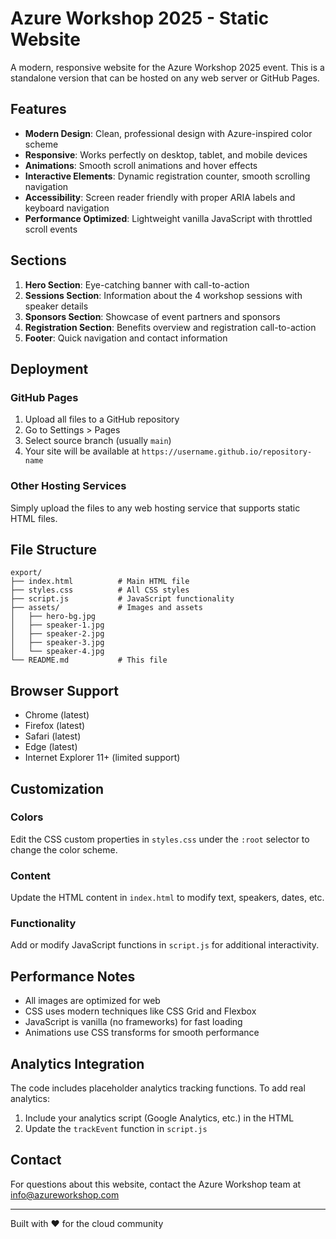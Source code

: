 # Azure Workshop 2025 - Static Website

A modern, responsive website for the Azure Workshop 2025 event. This is a standalone version that can be hosted on any web server or GitHub Pages.

## Features

- **Modern Design**: Clean, professional design with Azure-inspired color scheme
- **Responsive**: Works perfectly on desktop, tablet, and mobile devices
- **Animations**: Smooth scroll animations and hover effects
- **Interactive Elements**: Dynamic registration counter, smooth scrolling navigation
- **Accessibility**: Screen reader friendly with proper ARIA labels and keyboard navigation
- **Performance Optimized**: Lightweight vanilla JavaScript with throttled scroll events

## Sections

1. **Hero Section**: Eye-catching banner with call-to-action
2. **Sessions Section**: Information about the 4 workshop sessions with speaker details
3. **Sponsors Section**: Showcase of event partners and sponsors
4. **Registration Section**: Benefits overview and registration call-to-action
5. **Footer**: Quick navigation and contact information

## Deployment

### GitHub Pages
1. Upload all files to a GitHub repository
2. Go to Settings > Pages
3. Select source branch (usually `main`)
4. Your site will be available at `https://username.github.io/repository-name`

### Other Hosting Services
Simply upload the files to any web hosting service that supports static HTML files.

## File Structure

```
export/
├── index.html          # Main HTML file
├── styles.css          # All CSS styles
├── script.js           # JavaScript functionality  
├── assets/             # Images and assets
│   ├── hero-bg.jpg
│   ├── speaker-1.jpg
│   ├── speaker-2.jpg  
│   ├── speaker-3.jpg
│   └── speaker-4.jpg
└── README.md           # This file
```

## Browser Support

- Chrome (latest)
- Firefox (latest) 
- Safari (latest)
- Edge (latest)
- Internet Explorer 11+ (limited support)

## Customization

### Colors
Edit the CSS custom properties in `styles.css` under the `:root` selector to change the color scheme.

### Content
Update the HTML content in `index.html` to modify text, speakers, dates, etc.

### Functionality
Add or modify JavaScript functions in `script.js` for additional interactivity.

## Performance Notes

- All images are optimized for web
- CSS uses modern techniques like CSS Grid and Flexbox
- JavaScript is vanilla (no frameworks) for fast loading
- Animations use CSS transforms for smooth performance

## Analytics Integration

The code includes placeholder analytics tracking functions. To add real analytics:

1. Include your analytics script (Google Analytics, etc.) in the HTML
2. Update the `trackEvent` function in `script.js`

## Contact

For questions about this website, contact the Azure Workshop team at info@azureworkshop.com

---

Built with ❤️ for the cloud community